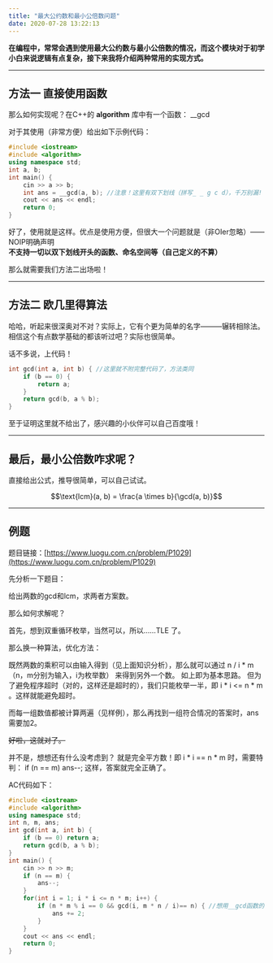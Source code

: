 ```yaml
---
title: "最大公约数和最小公倍数问题"
date: 2020-07-28 13:22:13
---
```


**在编程中，常常会遇到使用最大公约数与最小公倍数的情况，而这个模块对于初学小白来说逻辑有点复杂，接下来我将介绍两种常用的实现方式。**

------------

## 方法一 直接使用函数
那么如何实现呢？在C++的 **algorithm** 库中有一个函数：
__gcd

对于其使用（非常方便）给出如下示例代码：
```cpp
#include <iostream>
#include <algorithm> 
using namespace std;
int a, b;
int main() {
    cin >> a >> b;
    int ans = __gcd(a, b); //注意！这里有双下划线（拼写_ _ g c d），千万别漏!
    cout << ans << endl;
    return 0;
}
```
好了，使用就是这样。优点是使用方便，但很大一个问题就是（非OIer忽略）——NOIP明确声明**不支持一切以双下划线开头的函数、命名空间等（自己定义的不算）**

那么就需要我们方法二出场啦！



------------
## 方法二 欧几里得算法
哈哈，听起来很深奥对不对？实际上，它有个更为简单的名字———辗转相除法。相信这个有点数学基础的都该听过吧？实际也很简单。

话不多说，上代码！
```cpp
int gcd(int a, int b) { //这里就不附完整代码了，方法类同
    if (b == 0) {
        return a;
    }
    return gcd(b, a % b);
}
```
至于证明这里就不给出了，感兴趣的小伙伴可以自己百度哦！


------------

## 最后，最小公倍数咋求呢？
直接给出公式，推导很简单，可以自己试试。

$$\text{lcm}(a, b) = \frac{a \times b}{\gcd(a, b)}$$

------------
## 例题
题目链接：[https://www.luogu.com.cn/problem/P1029](https://www.luogu.com.cn/problem/P1029)

先分析一下题目：

给出两数的gcd和lcm，求两者方案数。

那么如何求解呢？

首先，想到双重循环枚举，当然可以，所以……TLE 了。

那么换一种算法，优化方法：

既然两数的乘积可以由输入得到（见上面知识分析），那么就可以通过
n / i * m
（n，m分别为输入，i为枚举数）
来得到另外一个数。
如上即为基本思路。
但为了避免程序超时（对的，这样还是超时的），我们只能枚举一半，即
i * i <= n * m
。这样就能避免超时。

而每一组数值都被计算两遍（见样例），那么再找到一组符合情况的答案时，ans需要加2。

~~好啦，这就对了。~~

并不是，想想还有什么没考虑到？
就是完全平方数！即
i * i == n * m
时，需要特判：
if (n == m) ans--;
这样，答案就完全正确了。

AC代码如下：
```cpp
#include <iostream>
#include <algorithm>
using namespace std;
int n, m, ans;
int gcd(int a, int b) {
	if (b == 0) return a;
	return gcd(b, a % b);
}
int main() {
	cin >> n >> m;
	if (n == m) {
		ans--;
	}
	for(int i = 1; i * i <= n * m; i++) {
		if (n * m % i == 0 && gcd(i, m * n / i)== n) { //想用__gcd函数的把这里改下就可，前面定义可以去掉
			ans += 2;
		}
	}
	cout << ans << endl;
	return 0;
}
```
